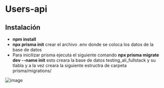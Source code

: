 # Users-api

## Instalación
- **npm install**
- **npx prisma init** crear el archivo .env donde se coloca los datos de la base de datos
- Para inicilizar prisma ejecuta el siguiente comando **npx prisma migrate dev --name init** esto creara la base de datos testing_ali_fullstack y su tlabla y a la vez creara la siguiente estructra de carpeta prisma/migrations/

![image](https://user-images.githubusercontent.com/99105052/179419392-2329600e-2f88-44f1-877e-2129c6f33c1f.png)
